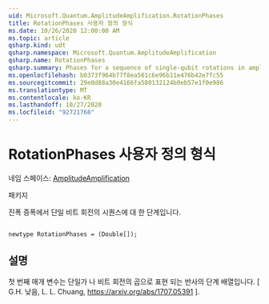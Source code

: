 ```yaml
---
uid: Microsoft.Quantum.AmplitudeAmplification.RotationPhases
title: RotationPhases 사용자 정의 형식
ms.date: 10/26/2020 12:00:00 AM
ms.topic: article
qsharp.kind: udt
qsharp.namespace: Microsoft.Quantum.AmplitudeAmplification
qsharp.name: RotationPhases
qsharp.summary: Phases for a sequence of single-qubit rotations in amplitude amplification.
ms.openlocfilehash: b0373f964b77f8ea561c6e96b11e476b42e7fc55
ms.sourcegitcommit: 29e0d88a30e4166fa580132124b0eb57e1f0e986
ms.translationtype: MT
ms.contentlocale: ko-KR
ms.lasthandoff: 10/27/2020
ms.locfileid: "92721768"
---
```

# <a name="rotationphases-user-defined-type"></a>RotationPhases 사용자 정의 형식

네임 스페이스: [AmplitudeAmplification](xref:Microsoft.Quantum.AmplitudeAmplification)

패키지 [](https://nuget.org/packages/)


진폭 증폭에서 단일 비트 회전의 시퀀스에 대 한 단계입니다.

```qsharp

newtype RotationPhases = (Double[]);
```



## <a name="remarks"></a>설명

첫 번째 매개 변수는 단일가 나 비트 회전의 곱으로 표현 되는 반사의 단계 배열입니다.
[ G.H. 낮음, L. L. Chuang, https://arxiv.org/abs/1707.05391 ].